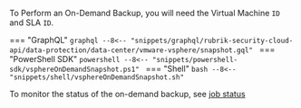 To Perform an On-Demand Backup, you will need the Virtual Machine `ID` and SLA `ID`.

=== "GraphQL"
    ```graphql
    --8<-- "snippets/graphql/rubrik-security-cloud-api/data-protection/data-center/vmware-vsphere/snapshot.gql"
    ```
=== "PowerShell SDK"
    ```powershell
    --8<-- "snippets/powershell-sdk/vsphereOnDemandSnapshot.ps1"
    ```
=== "Shell"
    ```bash
    --8<-- "snippets/shell/vsphereOnDemandSnapshot.sh"
    ```

To monitor the status of the on-demand backup, see [job status](Job-Status.md)
